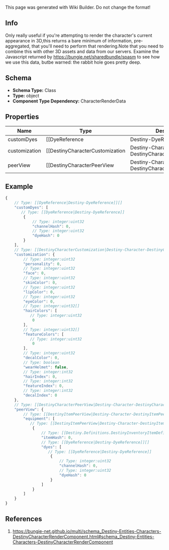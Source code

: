 <span class="wiki-builder">This page was generated with Wiki Builder. Do not change the format!</span>

## Info
Only really useful if you're attempting to render the character's current appearance in 3D,this returns a bare minimum of information, pre-aggregated, that you'll need to perform that rendering.Note that you need to combine this with other 3D assets and data from our servers. Examine the Javascript returned by https://bungie.net/sharedbundle/spasm to see how we use this data, butbe warned: the rabbit hole goes pretty deep.

## Schema
* **Schema Type:** Class
* **Type:** object
* **Component Type Dependency:** CharacterRenderData

## Properties
Name | Type | Description
---- | ---- | -----------
customDyes | [[DyeReference|Destiny-DyeReference]][] | Custom dyes, calculated by iterating over the character's equipped items.Useful for pre-fetching all of the dye data needed from our server.
customization | [[DestinyCharacterCustomization|Destiny-Character-DestinyCharacterCustomization]] | This is actually something that Spasm.js *doesn't* do right now, and that we don't return assets for yet.This is the data about what character customization options you picked.  You can combine this withDestinyCharacterCustomizationOptionDefinition to show some cool info, and hopefully someday to actuallyrender a user's face in 3D.  We'll see if we ever end up with time for that.
peerView | [[DestinyCharacterPeerView|Destiny-Character-DestinyCharacterPeerView]] | A minimal view of: - Equipped items - The rendering-related custom options on those equipped items Combined, that should be enough to render all of the items on the equipped character.

## Example
```javascript
{
    // Type: [[DyeReference|Destiny-DyeReference]][]
    "customDyes": [
       // Type: [[DyeReference|Destiny-DyeReference]]
        {
            // Type: integer:uint32
            "channelHash": 0,
            // Type: integer:uint32
            "dyeHash": 0
        }
    ],
    // Type: [[DestinyCharacterCustomization|Destiny-Character-DestinyCharacterCustomization]]
    "customization": {
        // Type: integer:uint32
        "personality": 0,
        // Type: integer:uint32
        "face": 0,
        // Type: integer:uint32
        "skinColor": 0,
        // Type: integer:uint32
        "lipColor": 0,
        // Type: integer:uint32
        "eyeColor": 0,
        // Type: integer:uint32[]
        "hairColors": [
           // Type: integer:uint32
            0
        ],
        // Type: integer:uint32[]
        "featureColors": [
           // Type: integer:uint32
            0
        ],
        // Type: integer:uint32
        "decalColor": 0,
        // Type: boolean
        "wearHelmet": false,
        // Type: integer:int32
        "hairIndex": 0,
        // Type: integer:int32
        "featureIndex": 0,
        // Type: integer:int32
        "decalIndex": 0
    },
    // Type: [[DestinyCharacterPeerView|Destiny-Character-DestinyCharacterPeerView]]
    "peerView": {
        // Type: [[DestinyItemPeerView|Destiny-Character-DestinyItemPeerView]][]
        "equipment": [
           // Type: [[DestinyItemPeerView|Destiny-Character-DestinyItemPeerView]]
            {
                // Type: [[Destiny.Definitions.DestinyInventoryItemDefinition|Destiny-Definitions-DestinyInventoryItemDefinition]]:integer:uint32
                "itemHash": 0,
                // Type: [[DyeReference|Destiny-DyeReference]][]
                "dyes": [
                   // Type: [[DyeReference|Destiny-DyeReference]]
                    {
                        // Type: integer:uint32
                        "channelHash": 0,
                        // Type: integer:uint32
                        "dyeHash": 0
                    }
                ]
            }
        ]
    }
}

```

## References
1. https://bungie-net.github.io/multi/schema_Destiny-Entities-Characters-DestinyCharacterRenderComponent.html#schema_Destiny-Entities-Characters-DestinyCharacterRenderComponent
